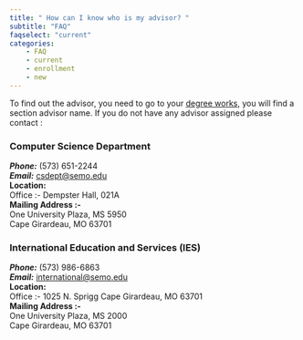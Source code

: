 ```yaml
---
title: " How can I know who is my advisor? "
subtitle: "FAQ"
faqselect: "current"
categories:
    - FAQ
    - current
    - enrollment
    - new
---
```

To find out the advisor, you need to go to your <a href="https://semo.edu/student-support/academic-support/registrar/degree-works/" target="blank">degree works</a>, you will find a section advisor name. If you do not have any advisor assigned please contact :

<h3><strong>Computer Science Department</strong></h3>

***Phone:*** <a>(573) 651-2244</a><br>
***Email:*** <a>csdept@semo.edu</a><br>
**Location:**<br>
Office :- Dempster Hall, 021A <br>
**Mailing Address :-** <br>
One University Plaza, MS 5950<br>
Cape Girardeau, MO 63701

<h3><strong>International Education and Services (IES)</strong></h3>           


***Phone:*** <a>(573) 986-6863</a><br>
***Email:*** <a>international@semo.edu</a><br>
**Location:**<br>
Office :- 1025 N. Sprigg
Cape Girardeau, MO 63701<br>
**Mailing Address :-** <br>
One University Plaza, MS 2000<br>
Cape Girardeau, MO 63701